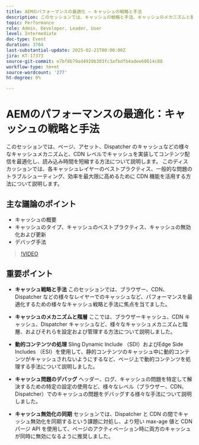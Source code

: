 ```yaml
---
title: AEMのパフォーマンスの最適化 – キャッシュの戦略と手法
description: このセッションでは、キャッシュの戦略と手法、キャッシュのメカニズムと層、動的コンテンツの処理、キャッシュの問題のデバッグ、Dispatcher と CDN の間のキャッシュ無効化の同期について説明しました。
topic: Performance
role: Admin, Developer, Leader, User
level: Intermediate
doc-type: Event
duration: 3764
last-substantial-update: 2025-02-21T00:00:00Z
jira: KT-17373
source-git-commit: e7bf8b79ad4920b303fc3afbdfb4adee60614c88
workflow-type: tm+mt
source-wordcount: '277'
ht-degree: 0%

---
```



# AEMのパフォーマンスの最適化：キャッシュの戦略と手法

このセッションでは、ページ、アセット、Dispatcher のキャッシュなどの様々なキャッシュメカニズムと、CDN レベルでキャッシュを実装してコンテンツ配信を最適化し、読み込み時間を短縮する方法について説明します。 このディスカッションでは、各キャッシュレイヤーのベストプラクティス、一般的な問題のトラブルシューティング、効率を最大限に高めるために CDN 機能を活用する方法について説明します。

## 主な議論のポイント

* キャッシュの概要
* キャッシュのタイプ、キャッシュのベストプラクティス、キャッシュの無効化および更新
* デバッグ手法

>[!VIDEO](https://video.tv.adobe.com/v/3444452/?learn=on&enablevpops)

## 重要ポイント

* **キャッシュ戦略と手法** このセッションでは、ブラウザー、CDN、Dispatcher などの様々なレイヤーでのキャッシュなど、パフォーマンスを最適化するための様々なキャッシュ戦略と手法に焦点を当てました。

* **キャッシュのメカニズムと階層** ここでは、ブラウザーキャッシュ、CDN キャッシュ、Dispatcher キャッシュなど、様々なキャッシュメカニズムと階層、およびそれらを設定および管理する方法について説明しました。

* **動的コンテンツの処理** Sling Dynamic Include （SDI）およびEdge Side Includes （ESI）を使用して、静的コンテンツのキャッシュ中に動的コンテンツがキャッシュされないようにするなど、ページ上で動的コンテンツを処理する手法について説明しました。

* **キャッシュ問題のデバッグ** ヘッダー、ログ、キャッシュの問題を特定して解決するための特定の設定の使用など、様々なレベル（ブラウザー、CDN、Dispatcher）でのキャッシュの問題をデバッグする様々な手法について説明しました。

* **キャッシュ無効化の同期** セッションでは、Dispatcher と CDN の間でキャッシュ無効化を同期するという課題に対処し、より短い max-age 値と CDN パージ API を使用して、ページのアクティベーション時に両方のキャッシュが同時に無効になるように推奨しました。